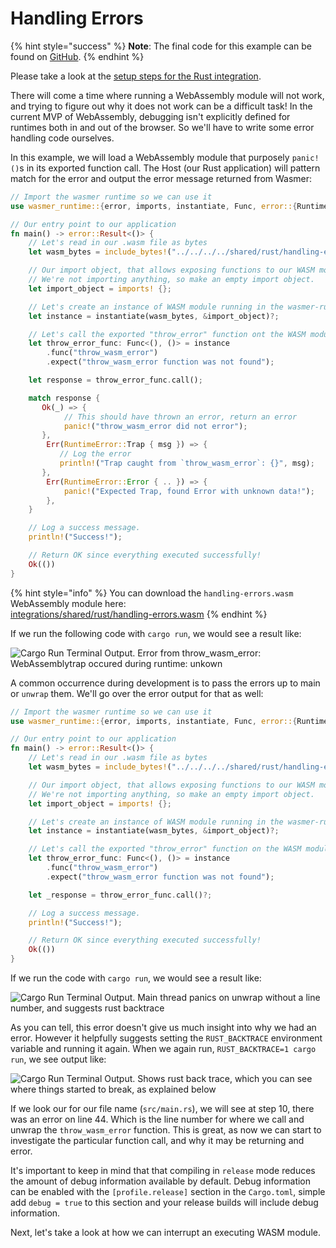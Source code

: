 # Handling Errors

{% hint style="success" %}
**Note**: The final code for this example can be found on [GitHub](https://github.com/wasmerio/docs.wasmer.io/tree/master/integrations/rust/examples/handling-errors).
{% endhint %}

Please take a look at the [setup steps for the Rust integration](https://github.com/wasmerio/docs.wasmer.io/tree/85cb4e01fe7bae4777aedabc409c3e4fe2d058af/integrations/rust/installation.md).

There will come a time where running a WebAssembly module will not work, and trying to figure out why it does not work can be a difficult task! In the current MVP of WebAssembly, debugging isn't explicitly defined for runtimes both in and out of the browser. So we'll have to write some error handling code ourselves.

In this example, we will load a WebAssembly module that purposely `panic!()`s in its exported function call. The Host \(our Rust application\) will pattern match for the error and output the error message returned from Wasmer:

```rust
// Import the wasmer runtime so we can use it
use wasmer_runtime::{error, imports, instantiate, Func, error::{RuntimeError}};

// Our entry point to our application
fn main() -> error::Result<()> {
    // Let's read in our .wasm file as bytes
    let wasm_bytes = include_bytes!("../../../../shared/rust/handling-errors.wasm");

    // Our import object, that allows exposing functions to our WASM module.
    // We're not importing anything, so make an empty import object.
    let import_object = imports! {};

    // Let's create an instance of WASM module running in the wasmer-runtime
    let instance = instantiate(wasm_bytes, &import_object)?;

    // Let's call the exported "throw_error" function ont the WASM module.
    let throw_error_func: Func<(), ()> = instance
        .func("throw_wasm_error")
        .expect("throw_wasm_error function was not found");

    let response = throw_error_func.call();

    match response {
       Ok(_) => {
            // This should have thrown an error, return an error
            panic!("throw_wasm_error did not error");
       },
        Err(RuntimeError::Trap { msg }) => {
           // Log the error
           println!("Trap caught from `throw_wasm_error`: {}", msg);
       },
        Err(RuntimeError::Error { .. }) => {
            panic!("Expected Trap, found Error with unknown data!");
        },
    }

    // Log a success message.
    println!("Success!");

    // Return OK since everything executed successfully!
    Ok(())
}
```

{% hint style="info" %}
You can download the `handling-errors.wasm` WebAssembly module here:  
[integrations/shared/rust/handling-errors.wasm](https://github.com/wasmerio/docs.wasmer.io/raw/master/integrations/shared/rust/handling-errors.wasm)
{% endhint %}

If we run the following code with `cargo run`, we would see a result like:

![Cargo Run Terminal Output. Error from throw\_wasm\_error: WebAssemblytrap occured during runtime: unkown](https://github.com/wasmerio/docs.wasmer.io/tree/ca2c9145ea511f3c00439b180be82cc5197a177f/img/docs/rust-handling-errors-1.png)

A common occurrence during development is to pass the errors up to main or `unwrap` them. We'll go over the error output for that as well:

```rust
// Import the wasmer runtime so we can use it
use wasmer_runtime::{error, imports, instantiate, Func, error::{RuntimeError}};

// Our entry point to our application
fn main() -> error::Result<()> {
    // Let's read in our .wasm file as bytes
    let wasm_bytes = include_bytes!("../../../../shared/rust/handling-errors.wasm");

    // Our import object, that allows exposing functions to our WASM module.
    // We're not importing anything, so make an empty import object.
    let import_object = imports! {};

    // Let's create an instance of WASM module running in the wasmer-runtime
    let instance = instantiate(wasm_bytes, &import_object)?;

    // Let's call the exported "throw_error" function on the WASM module.
    let throw_error_func: Func<(), ()> = instance
        .func("throw_wasm_error")
        .expect("throw_wasm_error function was not found");

    let _response = throw_error_func.call()?;

    // Log a success message.
    println!("Success!");

    // Return OK since everything executed successfully!
    Ok(())
}
```

If we run the code with `cargo run`, we would see a result like:

![Cargo Run Terminal Output. Main thread panics on unwrap without a line number, and suggests rust backtrace](https://github.com/wasmerio/docs.wasmer.io/tree/ca2c9145ea511f3c00439b180be82cc5197a177f/img/docs/rust-handling-errors-2.png)

As you can tell, this error doesn't give us much insight into why we had an error. However it helpfully suggests setting the `RUST_BACKTRACE` environment variable and running it again. When we again run, `RUST_BACKTRACE=1 cargo run`, we see output like:

![Cargo Run Terminal Output. Shows rust back trace, which you can see where things started to break, as explained below](https://github.com/wasmerio/docs.wasmer.io/tree/ca2c9145ea511f3c00439b180be82cc5197a177f/img/docs/rust-handling-errors-3.png)

If we look our for our file name \(`src/main.rs`\), we will see at step 10, there was an error on line 44. Which is the line number for where we call and unwrap the `throw_wasm_error` function. This is great, as now we can start to investigate the particular function call, and why it may be returning and error.

It's important to keep in mind that that compiling in `release` mode reduces the amount of debug information available by default. Debug information can be enabled with the `[profile.release]` section in the `Cargo.toml`, simple add `debug = true` to this section and your release builds will include debug information.

Next, let's take a look at how we can interrupt an executing WASM module.

